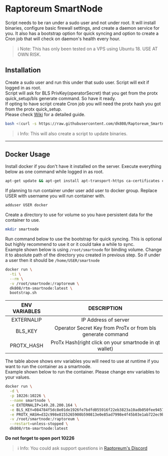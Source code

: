 # Raptoreum SmartNode
Script needs to be ran under a sudo user and not under root. It will install binaries, configure basic firewall settings, and create a daemon service for you. It also has a bootstrap option for quick syncing and option to create a Cron job that will check on daemon's health every hour.  

> ℹ Note: This has only been tested on a VPS using Ubuntu 18. USE AT OWN RISK.

## Installation
Create a sudo user and run this under that sudo user. Script will exit if logged in as root.  
Script will ask for BLS PrivKey(operatorSecret) that you get from the protx quick_setup/bls generate command. So have it ready.  
If opting to have script create Cron job you will need the protx hash you got from the protx quick_setup.  
Please check [Wiki](https://github.com/dk808/Raptoreum_SmartNode/wiki) for a detailed guide.
```bash
bash <(curl -s https://raw.githubusercontent.com/dk808/Raptoreum_Smartnode/main/install.sh)
```
> ℹ Info: This will also create a script to update binaries.
***
## Docker Usage
Install docker if you don't have it installed on the server. Execute everything below as one command while logged in as root.
```bash
apt-get update && apt-get install apt-transport-https ca-certificates curl gnupg-agent software-properties-common -y && curl -fsSL https://download.docker.com/linux/ubuntu/gpg | sudo apt-key add - && add-apt-repository "deb [arch=amd64] https://download.docker.com/linux/ubuntu $(lsb_release -cs) stable" && apt-get update && apt-get install docker-ce docker-ce-cli containerd.io -y
```
If planning to run container under user add user to docker group. Replace USER with username you will run container with.
```bash
adduser USER docker
```
Create a directory to use for volume so you have persistent data for the container to use.
```bash
mkdir smartnode
```
Run command below to use the bootstrap for quick syncing. This is optional but highly recommend to use it or it could take a while to sync.  
Example shown below is using `/root/smartnode` for binding volume. Change it to absolute path of the directory you created in previous step. So if under a user then it should be `/home/USER/smartnode`
```bash
docker run \
  -ti \
  --rm \
  -v /root/smartnode:/raptoreum \
  dk808/rtm-smartnode:latest \
  bootstrap.sh
```  
| ENV VARIABLES |                         DESCRIPTION                         |
|:-------------:|:-----------------------------------------------------------:|
|   EXTERNALIP  |                     IP Address of server                    |
|    BLS_KEY    | Operator Secret Key from ProTx or from bls generate command |
|   PROTX_HASH  |    ProTx Hash(right click on your smartnode in qt wallet)   |

The table above shows env variables you will need to use at runtime if you want to run the container as a smartnode.  
Example shown below to run the container. Please change env variables to your values.
```bash
docker run \
  -d \
  -p 10226:10226 \
  --name smartnode \
  -e EXTERNALIP=149.28.200.164 \
  -e BLS_KEY=084784f5dc8e01de1926fe7bdfd055916f22eb3823a10adb050fee9457dd483b \
  -e PROTX_HASH=d32c998e8155265900b590813e0e85ad7998e4f45b03e1ab722ec9be782b8eea \
  -v /root/smartnode:/raptoreum \
  --restart=unless-stopped \
  dk808/rtm-smartnode:latest
  ```
__Do not forget to open port 10226__  
> ℹ Info: You could ask support questions in [Raptoreum's Discord](https://discord.gg/wqgcxT3Mgh)
